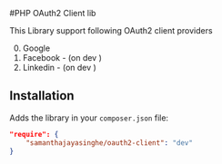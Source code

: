 
#PHP OAuth2 Client lib

This Library support following OAuth2 client providers

0. Google
0. Facebook - (on dev )
0. Linkedin - (on dev )

## Installation
Adds the library in your `composer.json` file:

````json
"require": {
    "samanthajayasinghe/oauth2-client": "dev"
}
````
